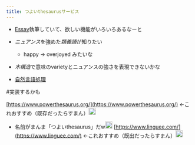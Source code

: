 ```yaml
---
title: つよいthesaurusサービス
---
```


* [Essay](Essay.md)執筆していて、欲しい機能がいろいろあるなーと

* *ニュアンス*を強めた*類義語*が知りたい
  
  * happy -> overjoyed みたいな
* *木構造*で意味のvarietyとニュアンスの強さを表現できないかな

* [自然言語処理](%E8%87%AA%E7%84%B6%E8%A8%80%E8%AA%9E%E5%87%A6%E7%90%86.md)

\#実装するかも

[https://www.powerthesaurus.org/](https://www.powerthesaurus.org/) ←これおすすめ（既存だったらすまん）<img src='https://scrapbox.io/api/pages/blu3mo-public/feda/icon' alt='feda.icon' height="19.5"/>

* 名前がまんま「つよいthesaurus」だw<img src='https://scrapbox.io/api/pages/blu3mo-public/blu3mo/icon' alt='blu3mo.icon' height="19.5"/>
  [https://www.linguee.com/](https://www.linguee.com/) ←これおすすめ（既出だったらすまん）<img src='https://scrapbox.io/api/pages/blu3mo-public/rickshinmi/icon' alt='rickshinmi.icon' height="19.5"/>
